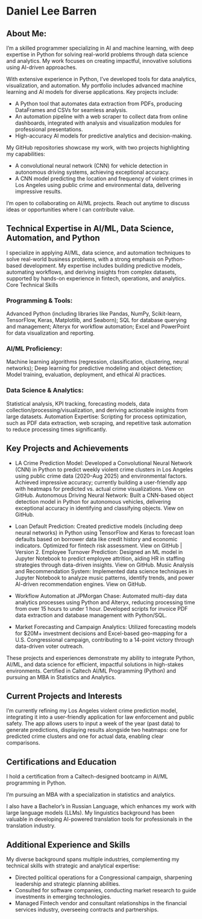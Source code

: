 # Daniel Lee Barren

## About Me:

I’m a skilled programmer specializing in AI and machine learning, with deep expertise in Python for solving real-world problems through data science and analytics. My work focuses on creating impactful, innovative solutions using AI-driven approaches.

With extensive experience in Python, I’ve developed tools for data analytics, visualization, and automation. My portfolio includes advanced machine learning and AI models for diverse applications. Key projects include:

- A Python tool that automates data extraction from PDFs, producing DataFrames and CSVs for seamless analysis.
- An automation pipeline with a web scraper to collect data from online dashboards, integrated with analysis and visualization modules for professional presentations.
- High-accuracy AI models for predictive analytics and decision-making.

My GitHub repositories showcase my work, with two projects highlighting my capabilities:
- A convolutional neural network (CNN) for vehicle detection in autonomous driving systems, achieving exceptional accuracy.
- A CNN model predicting the location and frequency of violent crimes in Los Angeles using public crime and environmental data, delivering impressive results.

I’m open to collaborating on AI/ML projects. Reach out anytime to discuss ideas or opportunities where I can contribute value.

## Technical Expertise in AI/ML, Data Science, Automation, and Python

I specialize in applying AI/ML, data science, and automation techniques to solve real-world business problems, with a strong emphasis on Python-based development. My expertise includes building predictive models, automating workflows, and deriving insights from complex datasets, supported by hands-on experience in fintech, operations, and analytics.
Core Technical Skills

### Programming & Tools: 
Advanced Python (including libraries like Pandas, NumPy, Scikit-learn, TensorFlow, Keras, Matplotlib, and Seaborn); SQL for database querying and management; Alteryx for workflow automation; Excel and PowerPoint for data visualization and reporting.

### AI/ML Proficiency: 
Machine learning algorithms (regression, classification, clustering, neural networks); Deep learning for predictive modeling and object detection; Model training, evaluation, deployment, and ethical AI practices.

### Data Science & Analytics: 
Statistical analysis, KPI tracking, forecasting models, data collection/processing/visualization, and deriving actionable insights from large datasets.
Automation Expertise: Scripting for process optimization, such as PDF data extraction, web scraping, and repetitive task automation to reduce processing times significantly.

## Key Projects and Achievements

- LA Crime Prediction Model: Developed a Convolutional Neural Network (CNN) in Python to predict weekly violent crime clusters in Los Angeles using public crime data (2020–Aug 2025) and environmental factors. Achieved impressive accuracy; currently building a user-friendly app with heatmaps for predicted vs. actual crime visualizations. View on GitHub.
Autonomous Driving Neural Network: Built a CNN-based object detection model in Python for autonomous vehicles, delivering exceptional accuracy in identifying and classifying objects. View on GitHub.

- Loan Default Prediction: Created predictive models (including deep neural networks) in Python using TensorFlow and Keras to forecast loan defaults based on borrower data like credit history and economic indicators. Optimized for fintech risk assessment. View on GitHub | Version 2.
Employee Turnover Prediction: Designed an ML model in Jupyter Notebook to predict employee attrition, aiding HR in staffing strategies through data-driven insights. View on GitHub.
Music Analysis and Recommendation System: Implemented data science techniques in Jupyter Notebook to analyze music patterns, identify trends, and power AI-driven recommendation engines. View on GitHub.

- Workflow Automation at JPMorgan Chase: Automated multi-day data analytics processes using Python and Alteryx, reducing processing time from over 15 hours to under 1 hour. Developed scripts for invoice PDF data extraction and database management with Python/SQL.

- Market Forecasting and Campaign Analytics: Utilized forecasting models for $20M+ investment decisions and Excel-based geo-mapping for a U.S. Congressional campaign, contributing to a 14-point victory through data-driven voter outreach.

These projects and experiences demonstrate my ability to integrate Python, AI/ML, and data science for efficient, impactful solutions in high-stakes environments. Certified in Caltech AI/ML Programming (Python) and pursuing an MBA in Statistics and Analytics.

## Current Projects and Interests

I’m currently refining my Los Angeles violent crime prediction model, integrating it into a user-friendly application for law enforcement and public safety. The app allows users to input a week of the year (past data) to generate predictions, displaying results alongside two heatmaps: one for predicted crime clusters and one for actual data, enabling clear comparisons.

## Certifications and Education

I hold a certification from a Caltech-designed bootcamp in AI/ML programming in Python.

I’m pursuing an MBA with a specialization in statistics and analytics.

I also have a Bachelor’s in Russian Language, which enhances my work with large language models (LLMs). My linguistics background has been valuable in developing AI-powered translation tools for professionals in the translation industry.

## Additional Experience and Skills

My diverse background spans multiple industries, complementing my technical skills with strategic and analytical expertise:
- Directed political operations for a Congressional campaign, sharpening leadership and strategic planning abilities.
- Consulted for software companies, conducting market research to guide investments in emerging technologies.
- Managed Fintech vendor and consultant relationships in the financial services industry, overseeing contracts and partnerships.
